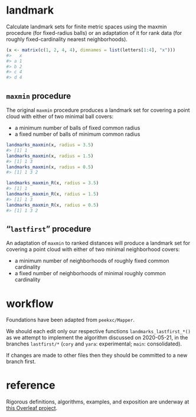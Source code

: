 
<!-- README.md is generated from README.Rmd. Please edit that file -->

# landmark

Calculate landmark sets for finite metric spaces using the maxmin
procedure (for fixed-radius balls) or an adaptation of it for rank data
(for roughly fixed-cardinality nearest neighborhoods).

``` r
(x <- matrix(c(1, 2, 4, 4), dimnames = list(letters[1:4], "x")))
#>   x
#> a 1
#> b 2
#> c 4
#> d 4
```

## `maxmin` procedure

The original `maxmin` procedure produces a landmark set for covering a
point cloud with either of two minimal ball covers:

  - a minimum number of balls of fixed common radius
  - a fixed number of balls of minimum common radius

<!-- end list -->

``` r
landmarks_maxmin(x, radius = 3.5)
#> [1] 1
landmarks_maxmin(x, radius = 1.5)
#> [1] 1 3
landmarks_maxmin(x, radius = 0.5)
#> [1] 1 3 2
```

``` r
landmarks_maxmin_R(x, radius = 3.5)
#> [1] 1
landmarks_maxmin_R(x, radius = 1.5)
#> [1] 1 3
landmarks_maxmin_R(x, radius = 0.5)
#> [1] 1 3 2
```

## “`lastfirst`” procedure

An adaptation of `maxmin` to ranked distances will produce a landmark
set for covering a point cloud with either of two minimal neighborhood
covers:

  - a minimum number of neighborhoods of roughly fixed common
    cardinality
  - a fixed number of neighborhoods of minimal roughly common
    cardinality

# workflow

Foundations have been adapted from `peekxc/Mapper`.

We should each edit only our respective functions
`landmarks_lastfirst_*()` as we attempt to implement the algorithm
discussed on 2020-05-21, in the branches `lastfirst/*` (`cory` and
`yara`: experimental; `main`: consolidated).

If changes are made to other files then they should be committed to a
new branch first.

# reference

Rigorous definitions, algorithms, examples, and exposition are underway
at [this Overleaf project](https://www.overleaf.com/read/fpjrtgfjstyx).
